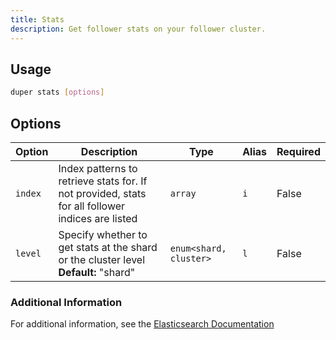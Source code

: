 ```yaml
---
title: Stats
description: Get follower stats on your follower cluster.
---
```


## Usage

```sh
duper stats [options]
```

## Options

| Option | Description | Type | Alias | Required |
| -------- | ----------- | ------- | --------- | ------ |
| `index` | Index patterns to retrieve stats for. If not provided, stats for all follower indices are listed | `array` | `i` | False |
| `level` | Specify whether to get stats at the shard or the cluster level **Default:** "shard" | `enum<shard, cluster>` | `l` | False |

### Additional Information

For additional information, see the [Elasticsearch Documentation](https://www.elastic.co/guide/en/elasticsearch/reference/current/ccr-get-follow-stats.html)
